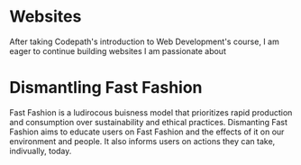 # Websites
After taking Codepath's introduction to Web Development's course, I am eager to continue building websites I am passionate about

# Dismantling Fast Fashion
Fast Fashion is a ludirocous buisness model that prioritizes rapid production and consumption over sustainability and ethical practices. Dismanting Fast Fashion aims to educate users on Fast Fashion and the effects of it on our environment and people. It also informs users on actions they can take, indivually, today. 
